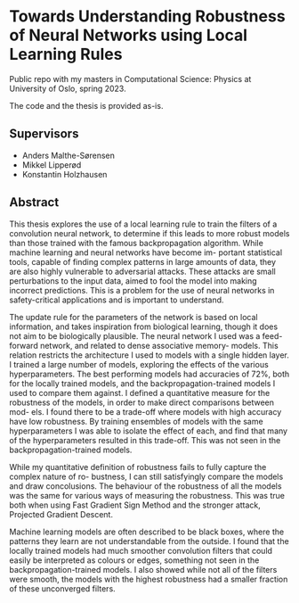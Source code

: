 # Towards Understanding Robustness of Neural Networks using Local Learning Rules

Public repo with my masters in Computational Science: Physics at University of Oslo, spring 2023.

The code and the thesis is provided as-is.

## Supervisors

- Anders Malthe-Sørensen
- Mikkel Lipperød
- Konstantin Holzhausen

## Abstract

This thesis explores the use of a local learning rule to train the filters of a convolution neural network, to determine if this leads to more robust models than those trained with the famous backpropagation algorithm. While machine learning and neural networks have become im- portant statistical tools, capable of finding complex patterns in large amounts of data, they are also highly vulnerable to adversarial attacks. These attacks are small perturbations to the input data, aimed to fool the model into making incorrect predictions. This is a problem for the use of neural networks in safety-critical applications and is important to understand.

The update rule for the parameters of the network is based on local information, and takes inspiration from biological learning, though it does not aim to be biologically plausible. The neural network I used was a feed-forward network, and related to dense associative memory- models. This relation restricts the architecture I used to models with a single hidden layer. I trained a large number of models, exploring the effects of the various hyperparameters. The best performing models had accuracies of 72%, both for the locally trained models, and the backpropagation-trained models I used to compare them against. I defined a quantitative measure for the robustness of the models, in order to make direct comparisons between mod- els. I found there to be a trade-off where models with high accuracy have low robustness. By training ensembles of models with the same hyperparameters I was able to isolate the effect of each, and find that many of the hyperparameters resulted in this trade-off. This was not seen in the backpropagation-trained models.

While my quantitative definition of robustness fails to fully capture the complex nature of ro- bustness, I can still satisfyingly compare the models and draw concolusions. The behaviour of the robustness of all the models was the same for various ways of measuring the robustness. This was true both when using Fast Gradient Sign Method and the stronger attack, Projected Gradient Descent.

Machine learning models are often described to be black boxes, where the patterns they learn are not understandable from the outside. I found that the locally trained models had much smoother convolution filters that could easily be interpreted as colours or edges, something not seen in the backpropagation-trained models. I also showed while not all of the filters were smooth, the models with the highest robustness had a smaller fraction of these unconverged filters.
